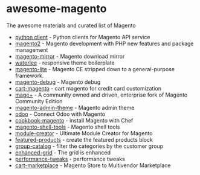 # awesome-magento
The awesome materials and curated list of  Magento 

- [python client](https://github.com/openlabs/magento) - Python clients for Magento API service
- [magento2](https://github.com/magento/magento2) - Magento development with PHP new features and package management
- [magento-mirror](https://github.com/OpenMage/magento-mirror) - Magento download mirror
- [waterlee](https://github.com/zeljkoprsa/waterlee-boilerplate) - responsive theme boilerplate
- [magento-lite](https://github.com/colinmollenhour/magento-lite) - Magento CE stripped down to a general-purpose framework.
- [magento-debug](https://github.com/madalinoprea/magneto-debug) - Magento debug
- [cart-magento](https://github.com/mercadopago/cart-magento) - cart magento for credit card customization
- [mage+](https://github.com/mageplus/mageplus) - A community owned and driven, enterprise fork of Magento Community Edition
- [magento-admin-theme](https://github.com/jreinke/magento-admin-theme) - Magento admin theme
- [odoo](https://github.com/OCA/connector-magento) - Connect Odoo with Magento
- [cookbook-magento](https://github.com/yevgenko/cookbook-magento) - install Magento with Chef
- [magento-shell-tools](https://github.com/ticean/magento-shell-tools) - Magento shell tools
- [module-creator](https://github.com/tzyganu/UMC1.9) - Ultimate Module Creator for Magento
- [featured-products](https://github.com/buric/Inchoo_FeaturedProducts) - create the featured products block
- [group-catalog](https://github.com/Vinai/groupscatalog2) - filter the categories by the customer group
- [enhanced-grid](https://github.com/jayelkaake/enhancedgrid) - The grid is enhanced
- [performance-tweaks](https://github.com/quafzi/magento-performance-tweaks) - performance tweaks
- [cart-marketplace](https://github.com/syamvilakudy/Cart-Mart) - Magento Store to Multivendor Marketplace
